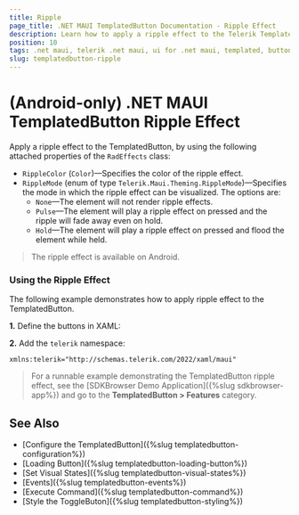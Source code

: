 ```yaml
---
title: Ripple
page_title: .NET MAUI TemplatedButton Documentation - Ripple Effect
description: Learn how to apply a ripple effect to the Telerik TemplatedButton for .NET MAUI.
position: 10
tags: .net maui, telerik .net maui, ui for .net maui, templated, button, microsoft .net maui, ripple
slug: templatedbutton-ripple
---
```


# (Android-only) .NET MAUI TemplatedButton Ripple Effect

Apply a ripple effect to the TemplatedButton, by using the following attached properties of the `RadEffects` class:

* `RippleColor` (`Color`)&mdash;Specifies the color of the ripple effect.
* `RippleMode` (enum of type `Telerik.Maui.Theming.RippleMode`)&mdash;Specifies the mode in which the ripple effect can be visualized. The options are:
	* `None`&mdash;The element will not render ripple effects.
	* `Pulse`&mdash;The element will play a ripple effect on pressed and the ripple will fade away even on hold.
	* `Hold`&mdash;The element will play a ripple effect on pressed and flood the element while held.

> The ripple effect is available on Android.

### Using the Ripple Effect

The following example demonstrates how to apply ripple effect to the TemplatedButton.

**1.** Define the buttons in XAML:

<snippet id='templatedbutton-ripple-effect' />

**2.** Add the `telerik` namespace:

```XAML
xmlns:telerik="http://schemas.telerik.com/2022/xaml/maui"
```

> For a runnable example demonstrating the TemplatedButton ripple effect, see the [SDKBrowser Demo Application]({%slug sdkbrowser-app%}) and go to the **TemplatedButton > Features** category.

## See Also

- [Configure the TemplatedButton]({%slug templatedbutton-configuration%})
- [Loading Button]({%slug templatedbutton-loading-button%})
- [Set Visual States]({%slug templatedbutton-visual-states%})
- [Events]({%slug templatedbutton-events%})
- [Execute Command]({%slug templatedbutton-command%})
- [Style the ToggleButon]({%slug templatedbutton-styling%})
